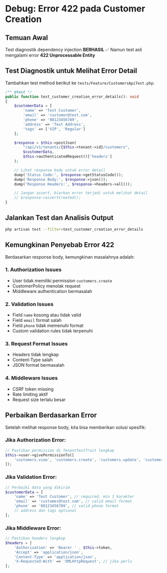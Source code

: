 # Debug: Error 422 pada Customer Creation

## Temuan Awal
Test diagnostik dependency injection **BERHASIL** ✅
Namun test asli mengalami error **422 Unprocessable Entity**

## Test Diagnostik untuk Melihat Error Detail

Tambahkan test method berikut ke `tests/Feature/CustomersApiTest.php`:

```php
/** @test */
public function test_customer_creation_error_details(): void
{
    $customerData = [
        'name' => 'Test Customer',
        'email' => 'customer@test.com',
        'phone' => '08123456789',
        'address' => 'Test Address',
        'tags' => ['VIP', 'Regular']
    ];

    $response = $this->postJson(
        "/api/v1/tenants/{$this->tenant->id}/customers",
        $customerData,
        $this->authenticatedRequest()['headers']
    );

    // Lihat response body untuk error detail
    dump('Status Code:', $response->getStatusCode());
    dump('Response Body:', $response->json());
    dump('Response Headers:', $response->headers->all());

    // Jangan assert, biarkan error terjadi untuk melihat detail
    // $response->assertCreated();
}
```

## Jalankan Test dan Analisis Output

```bash
php artisan test --filter=test_customer_creation_error_details
```

## Kemungkinan Penyebab Error 422

Berdasarkan response body, kemungkinan masalahnya adalah:

### 1. **Authorization Issues**
- User tidak memiliki permission `customers.create`
- CustomerPolicy menolak request
- Middleware authentication bermasalah

### 2. **Validation Issues**
- Field `name` kosong atau tidak valid
- Field `email` format salah
- Field `phone` tidak memenuhi format
- Custom validation rules tidak terpenuhi

### 3. **Request Format Issues**
- Headers tidak lengkap
- Content-Type salah
- JSON format bermasalah

### 4. **Middleware Issues**
- CSRF token missing
- Rate limiting aktif
- Request size terlalu besar

## Perbaikan Berdasarkan Error

Setelah melihat response body, kita bisa memberikan solusi spesifik:

### Jika Authorization Error:
```php
// Pastikan permission di TenantTestTrait lengkap
$this->user->givePermissionTo([
    'customers.view', 'customers.create', 'customers.update', 'customers.delete'
]);
```

### Jika Validation Error:
```php
// Perbaiki data yang dikirim
$customerData = [
    'name' => 'Test Customer', // required, min 1 karakter
    'email' => 'customer@test.com', // valid email format
    'phone' => '08123456789', // valid phone format
    // address dan tags optional
];
```

### Jika Middleware Error:
```php
// Pastikan headers lengkap
$headers = [
    'Authorization' => 'Bearer ' . $this->token,
    'Accept' => 'application/json',
    'Content-Type' => 'application/json',
    'X-Requested-With' => 'XMLHttpRequest', // jika perlu
];
